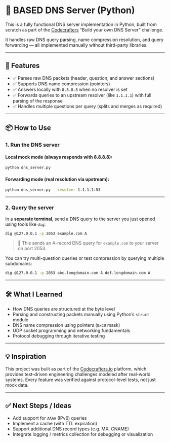 # 🧠 BASED DNS Server (Python)

This is a fully functional DNS server implementation in Python, built from scratch as part of the [Codecrafters](https://codecrafters.io) “Build your own DNS Server” challenge.

It handles raw DNS query parsing, name compression resolution, and query forwarding — all implemented manually without third-party libraries.

---

## 🚀 Features

* ✅ Parses raw DNS packets (header, question, and answer sections)
* ✅ Supports DNS name compression (pointers)
* ✅ Answers locally with `8.8.8.8` when no resolver is set
* ✅ Forwards queries to an upstream resolver (like `1.1.1.1`) with full parsing of the response
* ✅ Handles multiple questions per query (splits and merges as required)

---

## 📦 How to Use

### 1. **Run the DNS server**

#### Local mock mode (always responds with 8.8.8.8):

```bash
python dns_server.py
```

#### Forwarding mode (real resolution via upstream):

```bash
python dns_server.py --resolver 1.1.1.1:53
```

---

### 2. **Query the server**

In a **separate terminal**, send a DNS query to the server you just opened using tools like `dig`:

```bash
dig @127.0.0.1 -p 2053 example.com A
```

> 🔎 This sends an A-record DNS query for `example.com` to your server on port 2053.

You can try multi-question queries or test compression by querying multiple subdomains:

```bash
dig @127.0.0.1 -p 2053 abc.longdomain.com A def.longdomain.com A
```

---

## 🛠 What I Learned

* How DNS queries are structured at the byte level
* Parsing and constructing packets manually using Python’s `struct` module
* DNS name compression using pointers (`0xC0` mask)
* UDP socket programming and networking fundamentals
* Protocol debugging through iterative testing

---

## 💡 Inspiration

This project was built as part of the [Codecrafters.io](https://codecrafters.io) platform, which provides test-driven engineering challenges modeled after real-world systems. Every feature was verified against protocol-level tests, not just mock data.

---

## ✅ Next Steps / Ideas

* Add support for `AAAA` (IPv6) queries
* Implement a cache (with TTL expiration)
* Support additional DNS record types (e.g. MX, CNAME)
* Integrate logging / metrics collection for debugging or visualization
